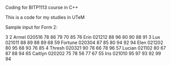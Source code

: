 Coding for BITP1113 course in C++

This is a code for my studies in UTeM

Sample input for Form 2:

3
2
Armel
020516
78
86
79
70
85
76
Erin
021212
88
96
80
90
88
91
3
Lux
021011
88
89
88
89
68
59
Fortune
020304
87
85
80
94
92
94
Elen
021202
80
95
68
93
76
85
4
Thresh
020321
90
78
66
78
96
57
Lucian
021102
80
67
87
88
94
65
Caitlyn
020202
75
78
56
77
67
55
Iris
021010
95
97
93
92
99
94
